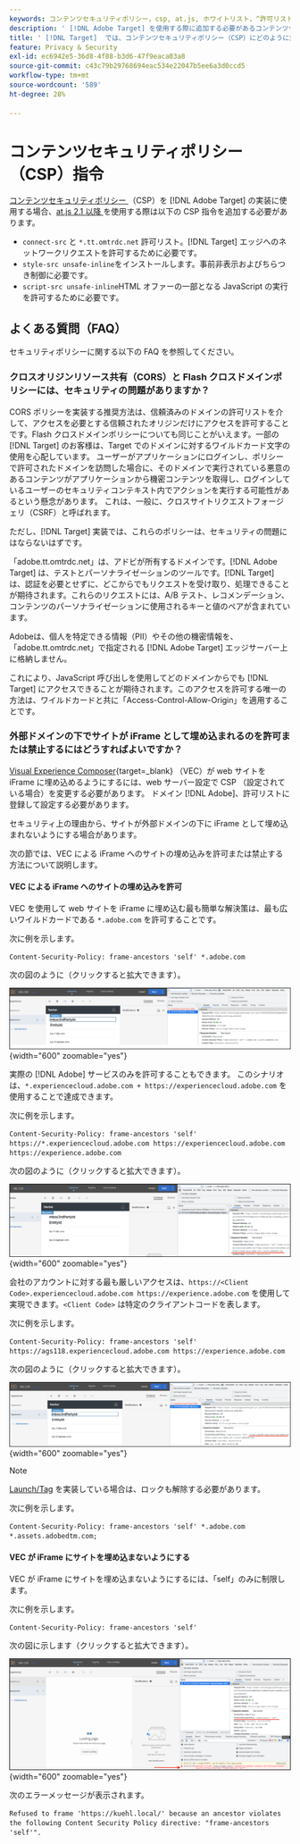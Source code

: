 ```yaml
---
keywords: コンテンツセキュリティポリシー，csp, at.js, ホワイトリスト，^許可リスト，ちらつき，事前非表示，事前非表示，事前非表示，コンテンツセキュリティポリシー，iFrame, iframe
description: ' [!DNL Adobe Target] を使用する際に追加する必要があるコンテンツセキュリティポリシー（CSP）指令について説明します。'
title: ' [!DNL Target]  では、コンテンツセキュリティポリシー（CSP）にどのように対応しますか？'
feature: Privacy & Security
exl-id: ec6942e5-36d8-4f88-b3d6-47f9eaca03a8
source-git-commit: c43c79b29768694eac534e22047b5ee6a3d0ccd5
workflow-type: tm+mt
source-wordcount: '589'
ht-degree: 28%

---
```


# コンテンツセキュリティポリシー（CSP）指令

[ コンテンツセキュリティポリシー ](https://en.wikipedia.org/wiki/Content_Security_Policy) （CSP）を [!DNL Adobe Target] の実装に使用する場合、[at.js 2.1 以降 ](../../implement/client-side/atjs/target-atjs-versions.md) を使用する際は以下の CSP 指令を追加する必要があります。

* `connect-src` と `*.tt.omtrdc.net` 許可リスト。[!DNL Target] エッジへのネットワークリクエストを許可するために必要です。
* `style-src unsafe-inline`をインストールします。事前非表示およびちらつき制御に必要です。
* `script-src unsafe-inline`HTML オファーの一部となる JavaScript の実行を許可するために必要です。

## よくある質問（FAQ）

セキュリティポリシーに関する以下の FAQ を参照してください。

### クロスオリジンリソース共有（CORS）と Flash クロスドメインポリシーには、セキュリティの問題がありますか？

CORS ポリシーを実装する推奨方法は、信頼済みのドメインの許可リストを介して、アクセスを必要とする信頼されたオリジンだけにアクセスを許可することです。Flash クロスドメインポリシーについても同じことがいえます。一部の [!DNL Target] のお客様は、Target でのドメインに対するワイルドカード文字の使用を心配しています。 ユーザーがアプリケーションにログインし、ポリシーで許可されたドメインを訪問した場合に、そのドメインで実行されている悪意のあるコンテンツがアプリケーションから機密コンテンツを取得し、ログインしているユーザーのセキュリティコンテキスト内でアクションを実行する可能性があるという懸念があります。 これは、一般に、クロスサイトリクエストフォージェリ（CSRF）と呼ばれます。

ただし、[!DNL Target] 実装では、これらのポリシーは、セキュリティの問題にはならないはずです。

「adobe.tt.omtrdc.net」は、アドビが所有するドメインです。[!DNL Adobe Target] は、テストとパーソナライゼーションのツールです。[!DNL Target] は、認証を必要とせずに、どこからでもリクエストを受け取り、処理できることが期待されます。これらのリクエストには、A/B テスト、レコメンデーション、コンテンツのパーソナライゼーションに使用されるキーと値のペアが含まれています。

Adobeは、個人を特定できる情報（PII）やその他の機密情報を、「adobe.tt.omtrdc.net」で指定される [!DNL Adobe Target] エッジサーバー上に格納しません。

これにより、JavaScript 呼び出しを使用してどのドメインからでも [!DNL Target] にアクセスできることが期待されます。このアクセスを許可する唯一の方法は、ワイルドカードと共に「Access-Control-Allow-Origin」を適用することです。

### 外部ドメインの下でサイトが iFrame として埋め込まれるのを許可または禁止するにはどうすればよいですか？

[Visual Experience Composer](https://experienceleague.adobe.com/docs/target/using/experiences/vec/visual-experience-composer.html?lang=ja){target=_blank} （VEC）が web サイトを iFrame に埋め込めるようにするには、web サーバー設定で CSP （設定されている場合）を変更する必要があります。 ドメイン [!DNL Adobe]、許可リストに登録して設定する必要があります。

セキュリティ上の理由から、サイトが外部ドメインの下に iFrame として埋め込まれないようにする場合があります。

次の節では、VEC による iFrame へのサイトの埋め込みを許可または禁止する方法について説明します。

#### VEC による iFrame へのサイトの埋め込みを許可

VEC を使用して web サイトを iFrame に埋め込む最も簡単な解決策は、最も広いワイルドカードである `*.adobe.com` を許可することです。

次に例を示します。

`Content-Security-Policy: frame-ancestors 'self' *.adobe.com`

次の図のように（クリックすると拡大できます）。


![ 最も広範なワイルドカードを使用した CSP](/help/dev/before-implement/privacy/assets/csp-adobe.png){width="600" zoomable="yes"}

実際の [!DNL Adobe] サービスのみを許可することもできます。 このシナリオは、`*.experiencecloud.adobe.com + https://experiencecloud.adobe.com` を使用することで達成できます。

次に例を示します。

`Content-Security-Policy: frame-ancestors 'self' https://*.experiencecloud.adobe.com https://experiencecloud.adobe.com https://experience.adobe.com`

次の図のように（クリックすると拡大できます）。

![ExperienceCloud スコープの CSP](/help/dev/before-implement/privacy/assets/csp-experiencecloud.png){width="600" zoomable="yes"}

会社のアカウントに対する最も厳しいアクセスは、`https://<Client Code>.experiencecloud.adobe.com https://experience.adobe.com` を使用して実現できます。`<Client Code>` は特定のクライアントコードを表します。

次に例を示します。

`Content-Security-Policy: frame-ancestors 'self'  https://ags118.experiencecloud.adobe.com https://experience.adobe.com`

次の図のように（クリックすると拡大できます）。

![ クライアントコードスコープの CSP](/help/dev/before-implement/privacy/assets/csp-clientcode.png){width="600" zoomable="yes"}

>[!NOTE]
>
>[Launch/Tag](/help/dev/implement/client-side/atjs/how-to-deployatjs/implement-target-using-adobe-launch.md) を実装している場合は、ロックも解除する必要があります。
>
>次に例を示します。
>
> `Content-Security-Policy: frame-ancestors 'self' *.adobe.com *.assets.adobedtm.com;`

#### VEC が iFrame にサイトを埋め込まないようにする

VEC が iFrame にサイトを埋め込まないようにするには、「self」のみに制限します。

次に例を示します。

`Content-Security-Policy: frame-ancestors 'self'`

次の図に示します（クリックすると拡大できます）。

![CSP エラー ](/help/dev/before-implement/privacy/assets/csp-error.png){width="600" zoomable="yes"}

次のエラーメッセージが表示されます。

`Refused to frame 'https://kuehl.local/' because an ancestor violates the following Content Security Policy directive: "frame-ancestors 'self'".`

